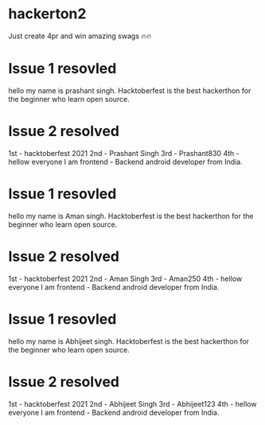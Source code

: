 # hackerton2
 Just create 4pr and win amazing swags 🔥🔥 
# Issue 1 resovled 
 hello my name is prashant singh. Hacktoberfest is the best hackerthon for the beginner who learn open source.
# Issue 2 resolved
  1st - hacktoberfest 2021
  2nd - Prashant Singh
  3rd - Prashant830
  4th - hellow everyone I am frontend - Backend android developer from India.

# Issue 1 resovled 
 hello my name is Aman singh. Hacktoberfest is the best hackerthon for the beginner who learn open source.

# Issue 2 resolved
  1st - hacktoberfest 2021
  2nd - Aman Singh
  3rd - Aman250
  4th - hellow everyone I am frontend - Backend android developer from India.

# Issue 1 resovled 
 hello my name is Abhijeet singh. Hacktoberfest is the best hackerthon for the beginner who learn open source.

# Issue 2 resolved
  1st - hacktoberfest 2021
  2nd - Abhijeet Singh
  3rd - Abhijeet123
  4th - hellow everyone I am frontend - Backend android developer from India.